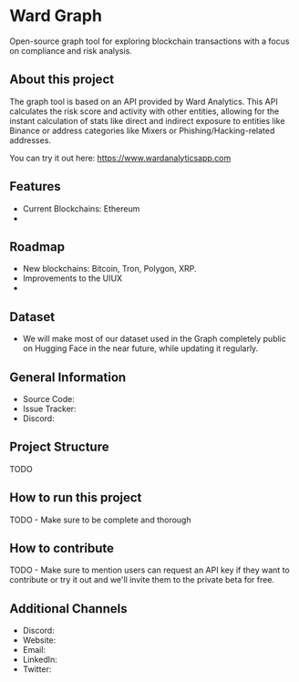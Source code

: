 # Ward Graph
Open-source graph tool for exploring blockchain transactions with a focus on compliance and risk analysis.

## About this project
The graph tool is based on an API provided by Ward Analytics. This API calculates the risk score and activity with other entities, allowing for the instant calculation of stats like direct and indirect exposure to entities like Binance or address categories like Mixers or Phishing/Hacking-related addresses.

You can try it out here: https://www.wardanalyticsapp.com

## Features
- Current Blockchains: Ethereum
- 

## Roadmap
- New blockchains: Bitcoin, Tron, Polygon, XRP.
- Improvements to the UIUX
- 

## Dataset
- We will make most of our dataset used in the Graph completely public on Hugging Face in the near future, while updating it regularly.

## General Information
- Source Code:
- Issue Tracker:
- Discord:

## Project Structure
TODO

## How to run this project
TODO - Make sure to be complete and thorough

## How to contribute
TODO - Make sure to mention users can request an API key if they want to contribute or try it out and we'll invite them to the private beta for free.



## Additional Channels
- Discord: 
- Website: 
- Email: 
- LinkedIn: 
- Twitter: 
